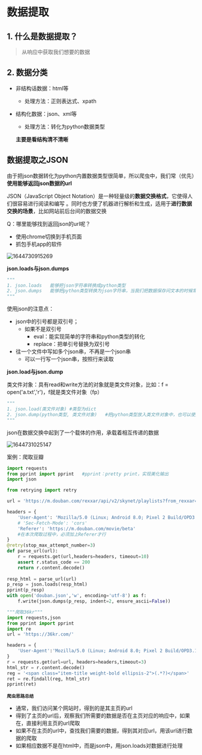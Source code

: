 # 数据提取

## 1. 什么是数据提取？

> 从响应中获取我们想要的数据

## 2. 数据分类

- 非结构话数据：html等
  - 处理方法：正则表达式、xpath
- 结构化数据：json、xml等
  - 处理方法：转化为python数据类型

   **主要是看结构清不清晰**

## 数据提取之JSON

由于把json数据转化为python内置数据类型很简单，所以爬虫中，我们常（优先）**使用能够返回json数据的url**

JSON（JavaScript Object Notation）是一种轻量级的**数据交换格式**，它使得人们很容易进行阅读和编写 。同时也方便了机器进行解析和生成，适用于**进行数据交换的场景**，比如网站前后台间的数据交换

Q：哪里能够找到返回json的url呢？

- 使用chrome切换到手机页面
- 抓包手机app的软件

![1644730915269](C:\Users\LDZ\AppData\Roaming\Typora\typora-user-images\1644730915269.png)

**json.loads与json.dumps**

```python
"""
1. json.loads   能够把json字符串转换成python类型
2. json.dumps   能够把python类型转换为json字符串，当我们把数据保存问文本的时候常常需要这么做，如果要使其显示中文，可以使用参数：ensure_ascii=False；还使用使用参数：indent=2，使下一级相对上一级有两个空格的缩进
"""
```

使用json的注意点：

- json中的引号都是双引号；
  - 如果不是双引号
    - eval：能实现简单的字符串和python类型的转化
    - replace：把单引号替换为双引号
- 往一个文件中写如多个json串，不再是一个json串
  - 可以一行写一个json串，按照行来读取

**json.load与json.dump**

类文件对象：具有read和write方法的对象就是类文件对象，比如：f = open('a.txt','r')，f就是类文件对象（fp）

```python
"""
1. json.load(类文件对象) #类型为dict
2. json.dump(python类型, 类文件对象)   #把python类型放入类文件对象中，也可以使用ensure_ascii和indent参数
"""
```

json在数据交换中起到了一个载体的作用，承载着相互传递的数据

![1644731025147](C:\Users\LDZ\AppData\Roaming\Typora\typora-user-images\1644731025147.png)

案例：爬取豆瓣

```python
import requests
from pprint import pprint   #pprint：pretty print，实现美化输出
import json

from retrying import retry

url = 'https://m.douban.com/rexxar/api/v2/skynet/playlists?from_rexxar=true&for_mobile=1'

headers = {
    'User-Agent': 'Mozilla/5.0 (Linux; Android 8.0; Pixel 2 Build/OPD3.170816.012) AppleWebKit/537.36 (KHTML, like Gecko) Chrome/76.0.3809.100 Mobile Safari/537.36',
    # 'Sec-Fetch-Mode': 'cors'
    'Referer': 'https://m.douban.com/movie/beta'
    #在本次爬取过程中，必须加上Referer才行
}
@retry(stop_max_attempt_number=3)
def parse_url(url):
    r = requests.get(url,headers=headers, timeout=10)
    assert r.status_code == 200
    return r.content.decode()
    
resp_html = parse_url(url)
p_resp = json.loads(resp_html)
pprint(p_resp)
with open('douban.json','w', encoding='utf-8') as f:
    f.write(json.dumps(p_resp, indent=2, ensure_ascii=False))
```



```python
"""爬取36kr"""
import requests,json
from pprint import pprint
import re
url = 'https://36kr.com/'

headers = {
    'User-Agent':'Mozilla/5.0 (Linux; Android 8.0; Pixel 2 Build/OPD3.170816.012) AppleWebKit/537.36 (KHTML, like Gecko) Chrome/76.0.3809.100 Mobile Safari/537.36'
}
r = requests.get(url=url, headers=headers,timeout=3)
html_str = r.content.decode()
reg = '<span class="item-title weight-bold ellipsis-2">(.*?)</span>'    #新闻的标题是直接在html中的
ret = re.findall(reg, html_str)
pprint(ret)
```

**`爬虫思路总结`**

- 通常，我们访问某个网站时，得到的是其主页的url
- 得到了主页的url后，观察我们所需要的数据是否在主页对应的响应中，如果在，直接利用主页的url爬取
- 如果不在主页的url中，查找我们需要的数据，得到其对应url，用该url进行数据的爬取
- 如果相应数据不是在html中，而是json中，用json.loads对数据进行处理

